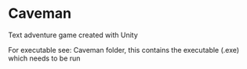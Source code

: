 # Caveman
Text adventure game created with Unity


For executable see: Caveman folder, this contains the executable (.exe) which needs to be run
